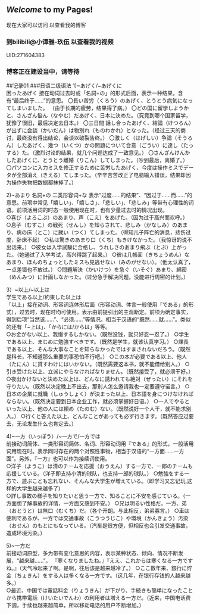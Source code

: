 ## *Welcome* to my Pages!
现在大家可以访问 以查看我的博客
### 到bilibili@小谭雅-玖伍 以查看我的视频
UID:271604383

### 博客正在建设当中，请等待

##记录01
###日语二级语法
1)~あげく/~あげくに  
 困ったあげく 
接在动词过去时或「名詞+の」的形式后面，表示一种结果，含有“最后终于……”的意思。 
〇長い苦労（くろう）のあげく、とうとう病気になってしまいました。 （由于长期的疲劳，结果得了病。） 
〇どの国に留学しようかと、さんざん悩ん（なやむ）だあげく、日本に決めた。（究竟到哪个国家留学，犹豫了很旧，最后决定去日本。） 
〇三日間 話し合ったあげく、結論（けつろん）が出ずに会談（かいだん）は物別れ（ものわかれ）となった。（经过三天的商讨，最终没有得出结论，会谈以破裂告终。） 
〇激しく（はげしい）争論（そうろん）したあげく、幾つ（いくつ）かの問題について合意（ごうい）に達し（たっする）た。（激烈讨论的结果，就几个问题达成了一致意见。） 
〇さんざんけんかしたあげくに、とうとう離婚（りこん）してしまった。（吵到最后，离婚了。） 
〇パソコンに入力ミスを修正するために苦労したあげく、今度は操作ミスでデータが全部消え（きえる）てしまった。（辛辛苦苦改正了电脑输入错误，结果却因为操作失物把数据都抹掉了。） 
 
2)~あまり 
名詞+の 二类形容词+な
表示“过度……的结果”、“因过于……而……”的意思。前项中常见「嬉しい」、「嬉しさ」、「悲しい」、「悲しみ」等带有心理性的词语。前项活用词的时态一般使用现在时，也有少量过去时的情况出现。  
○喜び（よろこぶ）のあまり、声（こえ）をあげた。（因为过于高兴而欢呼。） 
○息子（むすこ）の戦死（せんし）を知らされて、悲しみ（かなしみ）のあまり、病の床（とこ）に就い（つく）てしまった。（得知儿子阵亡的消息，悲伤过度，卧床不起） 
○私は驚きのあまり口（くち）もきけなかった。（我惊讶的说不出话来。） 
○彼女は入学試験に合格し、うれしさのあまり飛ぶ（とぶ）上がった。（她通过了入学考试，高兴得跳了起来。） 
○彼は几帳面（きちょうめん）なあまり、ほんのちょっとしたミスも見逃せない（みのがせない）。（他太认真了，一点差错也不放过。） 
○問題解決（かいけつ）を急ぐ（いそぐ）あまり、綿密（めんみつ）に計画しなかった。（过分急于解决问题，没能进行周密的计划。） 
 
3）~以上/~以上は  
学生である以上/約束した以上は  
「以上」接在动词、形容词连体形后面（形容动词、体言一般使用「である」的形式），过去时，现在时均可使用。表示由前提引出的主观断定。前项为确定事实，得到后项“当然该……”、“必须……”等情况。相当于汉语的“既然……就……”。类似的还有「~上は」、「からには/からは」等等。  
○お金がない以上、我慢するしかない。（既然没钱，就只好忍一忍了。） 
○学生である以上、まじめに勉強すべきです。（既然是学生，就该认真学习。） 
○課長である以上、そんな大事なことを知らなかったではすまされないだろう。（既然是科长，不知道那么重要的事恐怕不行吧。） 
○この本が必要である以上、他人（たにん）に貸すわけにはいかない。（既然需要这本书，就不能借给别人。） 
○引き受けた以上、立派にやらなければなりません。（既然接受了，就必须干好。） 
○夜出かけないと決めた以上は、どんなに誘われても絶対（ぜったい）にそれを守りたい。（既然以决定晚上不出去，那别人怎么邀请我也一定要遵守诺言。） 
○日本の企業に就職（しゅうしょく）が決まった以上、日本語を身につけなければならない。（既然决定要到日本企业工作，就必须掌握好日语。） 
○一人でやるといった以上、他の人には頼め（たのむ）ない。（既然说好一个人干，就不能求别人。） 
○行くと答えた以上、どんなことがあっても必ず行きます。（既然答应过要去，无论发生什么也肯定去。） 
 
4)~一方（いっぽう）/~一方で/一方では   
前接动词简体、一类形容词简体、名词、形容动词用『である』的形式，一般活用词用现在时。表示同时存在的两个对照性事物，相当于汉语的“一方面……一方面”。另外，『一方』也可以作为接续词使用。  
○洋子（ようこ）は清のチームを応援（おうえん）する一方で、一郎のチームも応援している。（洋子即支持小清的球队，也支持一郎的球队。） 
○勉強をする一方で、遊ぶことも忘れない、そんんな大学生が増えている。（即学习又忘记玩,这样的大学生越来越多了)  
○詳し事故の様子を知りたいと思う一方で、知ることに不安を感じている。（一方面想了解事故的详情，一方面又感到不安。） 
○兄は明るい性格だ。一方、弟（おとうと）は無口（むくち）だ。（各个开朗。与此相反，弟弟寡言。） 
○車は便利であるが、一方では交通事故（こうつうじこ）や環境（かんきょう）汚染（おせん）のもとにもなっている。（汽车是很方便，但相反也会引发交通事故，造成环境污染。） 
 
5)~一方だ  
前接动词原型，多为带有变化意思的内容，表示某种状态、倾向、情况不断发展，“越来越……”。 
『寒くなりましたね。』『ええ、これからは寒くなる一方ですね。』（天气冷起来了啊。是啊，往后该是越来越冷了。） 
○ここ数年来、銀行に貯金（ちょきん）をする人は多くなる一方です。（这几年，在银行存钱的人越来越多。）  
○最近、中国では電話料金（りょうきん）が下がり、手続きも簡単になったことから携帯電話（けいたいでんわ）の利用者は増える一方だ。（近来，中国电话费下调，手续也越来越简单，所以移动电话的用户不断增加。） 
